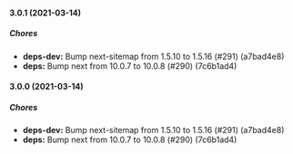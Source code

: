 #### 3.0.1 (2021-03-14)

##### Chores

* **deps-dev:**  Bump next-sitemap from 1.5.10 to 1.5.16 (#291) (a7bad4e8)
* **deps:**  Bump next from 10.0.7 to 10.0.8 (#290) (7c6b1ad4)

#### 3.0.0 (2021-03-14)

##### Chores

* **deps-dev:**  Bump next-sitemap from 1.5.10 to 1.5.16 (#291) (a7bad4e8)
* **deps:**  Bump next from 10.0.7 to 10.0.8 (#290) (7c6b1ad4)

